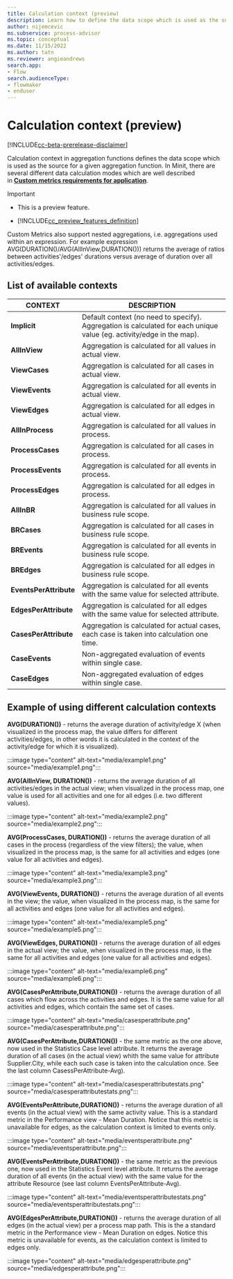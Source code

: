 ```yaml
---
title: Calculation context (preview)
description: Learn how to define the data scope which is used as the source for a given aggregation function in minit desktop application in process advisor.
author: nijemcevic
ms.subservice: process-advisor
ms.topic: conceptual
ms.date: 11/15/2022
ms.author: tatn
ms.reviewer: angieandrews
search.app:
- Flow
search.audienceType:
- flowmaker
- enduser
---
```


# Calculation context (preview)

[!INCLUDE[cc-beta-prerelease-disclaimer](./includes/cc-beta-prerelease-disclaimer.md)]

Calculation context in aggregation functions defines the data scope which is used as the source for a given aggregation function. In Minit, there are several different data calculation modes which are well described in [**Custom metrics requirements for application**](requirements-for-application.md).

> [!IMPORTANT]
> - This is a preview feature.
>
> - [!INCLUDE[cc_preview_features_definition](includes/cc-preview-features-definition.md)]

Custom Metrics also support nested aggregations, i.e. aggregations used within an expression. For example expression AVG(DURATION()/AVG(AllInView,DURATION())) returns the average of ratios between activities'/edges' durations versus average of duration over all activities/edges.

## List of available contexts

| CONTEXT | DESCRIPTION |
| - | - |
| **Implicit** | Default context (no need to specify). Aggregation is calculated for each unique value (eg. activity/edge in the map). |
| **AllInView** | Aggregation is calculated for all values in actual view. |
| **ViewCases** | Aggregation is calculated for all cases in actual view. |
| **ViewEvents** | Aggregation is calculated for all events in actual view. |
| **ViewEdges** | Aggregation is calculated for all edges in actual view. |
| **AllInProcess** | Aggregation is calculated for all values in process. |
| **ProcessCases** | Aggregation is calculated for all cases in process. |
| **ProcessEvents** | Aggregation is calculated for all events in process. |
| **ProcessEdges** | Aggregation is calculated for all edges in process. |
| **AllInBR** | Aggregation is calculated for all values in business rule scope. |
| **BRCases** | Aggregation is calculated for all cases in business rule scope. |
| **BREvents** | Aggregation is calculated for all events in business rule scope. |
| **BREdges** | Aggregation is calculated for all edges in business rule scope. |
| **EventsPerAttribute** | Aggregation is calculated for all events with the same value for selected attribute. |
| **EdgesPerAttribute** | Aggregation is calculated for all edges with the same value for selected attribute. |
| **CasesPerAttribute** | Aggregation is calculated for actual cases, each case is taken into calculation one time. |
| **CaseEvents** | Non-aggregated evaluation of events within single case. |
| **CaseEdges** | Non-aggregated evaluation of edges within single case. |


## Example of using different calculation contexts

**AVG(DURATION())** - returns the average duration of activity/edge X (when visualized in the process map, the value differs for different activities/edges, in other words it is calculated in the context of the activity/edge for which it is visualized).

:::image type="content" alt-text="media/example1.png" source="media/example1.png":::

**AVG(AllInView, DURATION())** - returns the average duration of all activities/edges in the actual view; when visualized in the process map, one value is used for all activities and one for all edges (i.e. two different values).

:::image type="content" alt-text="media/example2.png" source="media/example2.png":::

**AVG(ProcessCases, DURATION())** - returns the average duration of all cases in the process (regardless of the view filters); the value, when visualized in the process map, is the same for all activities and edges (one value for all activities and edges).

:::image type="content" alt-text="media/example3.png" source="media/example3.png":::

**AVG(ViewEvents, DURATION())** - returns the average duration of all events in the view; the value, when visualized in the process map, is the same for all activities and edges (one value for all activities and edges).

:::image type="content" alt-text="media/example5.png" source="media/example5.png":::

**AVG(ViewEdges, DURATION())** - returns the average duration of all edges in the actual view; the value, when visualized in the process map, is the same for all activities and edges (one value for all activities and edges).

:::image type="content" alt-text="media/example6.png" source="media/example6.png":::

**AVG(CasesPerAttribute,DURATION())** - returns the average duration of all cases which flow across the activities and edges. It is the same value for all activities and edges, which contain the same set of cases.

:::image type="content" alt-text="media/casesperattribute.png" source="media/casesperattribute.png":::

**AVG(CasesPerAttribute,DURATION())** - the same metric as the one above, now used in the Statistics Case level attribute. It returns the average duration of all cases (in the actual view) whith the same value for attribute Supplier.City, while each such case is taken into the calculation once. See the last column CasessPerAttribute-Avg).

:::image type="content" alt-text="media/casesperattributestats.png" source="media/casesperattributestats.png":::

**AVG(EventsPerAttribute,DURATION())** - returns the average duration of all events (in the actual view) with the same activity value. This is a standard metric in the Performance view - Mean Duration. Notice that this metric is unavailable for edges, as the calculation context is limited to events only.

:::image type="content" alt-text="media/eventsperattribute.png" source="media/eventsperattribute.png":::

**AVG(EventsPerAttribute,DURATION())** - the same metric as the previous one, now used in the Statistics Event level attribute. It returns the average duration of all events (in the actual view) with the same value for the attribute Resource (see last column EventsPerAttribute-Avg).

:::image type="content" alt-text="media/eventsperattributestats.png" source="media/eventsperattributestats.png":::

**AVG(EdgesPerAttribute,DURATION())** - returns the average duration of all edges (in the actual view) per a process map path. This is the a standard metric in the Performance view - Mean Duration on edges. Notice this metric is unavailable for events, as the calculation context is limited to edges only.

:::image type="content" alt-text="media/edgesperattribute.png" source="media/edgesperattribute.png":::


